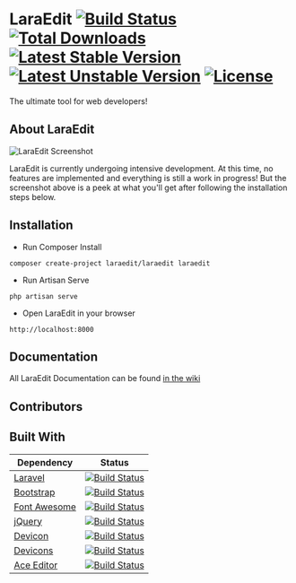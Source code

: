 # LaraEdit [![Build Status](https://travis-ci.org/laraedit/laraedit.svg)](https://travis-ci.org/laraedit/laraedit) [![Total Downloads](https://poser.pugx.org/laraedit/laraedit/downloads)](https://packagist.org/packages/laraedit/laraedit) [![Latest Stable Version](https://poser.pugx.org/laraedit/laraedit/v/stable)](https://packagist.org/packages/laraedit/laraedit) [![Latest Unstable Version](https://poser.pugx.org/laraedit/laraedit/v/unstable)](https://packagist.org/packages/laraedit/laraedit) [![License](https://poser.pugx.org/laraedit/laraedit/license)](https://packagist.org/packages/laraedit/laraedit)
The ultimate tool for web developers!

## About LaraEdit
![LaraEdit Screenshot](https://raw.githubusercontent.com/laraedit/laraedit/master/screenshot.png)

LaraEdit is currently undergoing intensive development. At this time, no features are implemented and everything is still a work in progress! But the screenshot above is a peek at what you'll get after following the installation steps below.

## Installation
- Run Composer Install 
```
composer create-project laraedit/laraedit laraedit
```
- Run Artisan Serve
```
php artisan serve
```
- Open LaraEdit in your browser
```
http://localhost:8000
```

## Documentation
All LaraEdit Documentation can be found [in the wiki](https://github.com/laraedit/laraedit/wiki)

## Contributors

## Built With
| Dependency | Status |
| ---------- | ------ |
| [Laravel](https://github.com/laravel/laravel) | [![Build Status](https://img.shields.io/travis/laravel/framework.svg)](https://travis-ci.org/laravel/framework) |
| [Bootstrap](https://github.com/twbs/bootstrap) | [![Build Status](https://img.shields.io/travis/twbs/bootstrap.svg)](https://travis-ci.org/twbs/bootstrap) |
| [Font Awesome](https://github.com/FortAwesome/Font-Awesome) | [![Build Status](https://img.shields.io/travis/FortAwesome/Font-Awesome.svg)](https://travis-ci.org/FortAwesome/Font-Awesome) |
| [jQuery](https://github.com/jquery/jquery) | [![Build Status](https://img.shields.io/travis/jquery/jquery.svg)](https://travis-ci.org/jquery/jquery) |
| [Devicon](https://github.com/konpa/devicon) | [![Build Status](https://img.shields.io/travis/konpa/devicon.svg)](https://travis-ci.org/konpa/devicon) |
| [Devicons](https://github.com/vorillaz/devicons) | [![Build Status](https://img.shields.io/travis/vorillaz/devicons.svg)](https://travis-ci.org/vorillaz/devicons) |
| [Ace Editor](https://github.com/ajaxorg/ace) | [![Build Status](https://img.shields.io/travis/ajaxorg/ace.svg)](https://travis-ci.org/ajaxorg/ace) |
